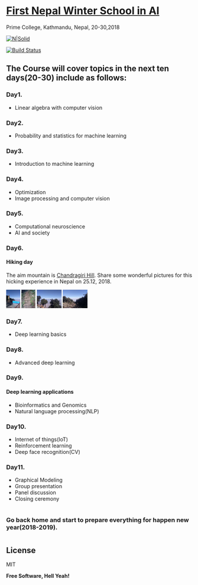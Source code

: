 # [First Nepal Winter School in AI](https://nepalschool.naamii.com.np/home)

Prime College, Kathmandu, Nepal, 20-30,2018

[![N|Solid](https://cldup.com/dTxpPi9lDf.thumb.png)](https://nodesource.com/products/nsolid)

[![Build Status](https://travis-ci.org/joemccann/dillinger.svg?branch=master)](https://travis-ci.org/joemccann/dillinger)

## The Course will cover topics in the next ten days(20-30) include as follows:

### Day1.

- Linear algebra with computer vision

### Day2.

- Probability and statistics for machine learning

### Day3.

- Introduction to machine learning

### Day4.

- Optimization
- Image processing and computer vision

### Day5.

- Computational neuroscience
- AI and society

### Day6.

#### Hiking day

The aim mountain is [Chandragiri Hill](https://en.wikipedia.org/wiki/Chandragiri_Hill,_Nepal).
Share some wonderful pictures for this hicking experience in Nepal on 25.12, 2018.

<img src="Day6-Hiking/hacking1.jpg" height="50" />

<img src="Day6-Hiking/hacking2.jpg" height="50" />

<img src="Day6-Hiking/hacking3.jpg" height="50" />

<img src="Day6-Hiking/hacking4.jpg" height="50" />


### Day7.

- Deep learning basics

### Day8.

- Advanced deep learning

### Day9.

#### Deep learning applications

- Bioinformatics and Genomics
- Natural language processing(NLP)

### Day10.

- Internet of things(IoT)
- Reinforcement learning
- Deep face recognition(CV)

### Day11.

- Graphical Modeling
- Group presentation
- Panel discussion
- Closing ceremony
#


### Go back home and start to prepare everything for happen new year(2018-2019).
#
#



License
----

MIT


**Free Software, Hell Yeah!**

[//]: # (These are reference links used in the body of this note and get stripped out when the markdown processor does its job. There is no need to format nicely because it shouldn't be seen. Thanks SO - http://stackoverflow.com/questions/4823468/store-comments-in-markdown-syntax)
